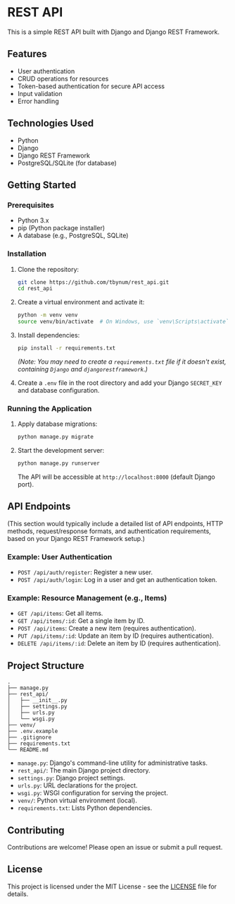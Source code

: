 # REST API

This is a simple REST API built with Django and Django REST Framework.

## Features

- User authentication
- CRUD operations for resources
- Token-based authentication for secure API access
- Input validation
- Error handling

## Technologies Used

- Python
- Django
- Django REST Framework
- PostgreSQL/SQLite (for database)

## Getting Started

### Prerequisites

- Python 3.x
- pip (Python package installer)
- A database (e.g., PostgreSQL, SQLite)

### Installation

1. Clone the repository:

   ```bash
   git clone https://github.com/tbynum/rest_api.git
   cd rest_api
   ```

2. Create a virtual environment and activate it:

   ```bash
   python -m venv venv
   source venv/bin/activate  # On Windows, use `venv\Scripts\activate`
   ```

3. Install dependencies:

   ```bash
   pip install -r requirements.txt
   ```

   *(Note: You may need to create a `requirements.txt` file if it doesn't exist, containing `Django` and `djangorestframework`.)*

4. Create a `.env` file in the root directory and add your Django `SECRET_KEY` and database configuration.

### Running the Application

1. Apply database migrations:

   ```bash
   python manage.py migrate
   ```

2. Start the development server:

   ```bash
   python manage.py runserver
   ```

   The API will be accessible at `http://localhost:8000` (default Django port).

## API Endpoints

(This section would typically include a detailed list of API endpoints, HTTP methods, request/response formats, and authentication requirements, based on your Django REST Framework setup.)

### Example: User Authentication

- `POST /api/auth/register`: Register a new user.
- `POST /api/auth/login`: Log in a user and get an authentication token.

### Example: Resource Management (e.g., Items)

- `GET /api/items`: Get all items.
- `GET /api/items/:id`: Get a single item by ID.
- `POST /api/items`: Create a new item (requires authentication).
- `PUT /api/items/:id`: Update an item by ID (requires authentication).
- `DELETE /api/items/:id`: Delete an item by ID (requires authentication).

## Project Structure

```
.
├── manage.py
├── rest_api/
│   ├── __init__.py
│   ├── settings.py
│   ├── urls.py
│   └── wsgi.py
├── venv/
├── .env.example
├── .gitignore
├── requirements.txt
└── README.md
```

- `manage.py`: Django's command-line utility for administrative tasks.
- `rest_api/`: The main Django project directory.
- `settings.py`: Django project settings.
- `urls.py`: URL declarations for the project.
- `wsgi.py`: WSGI configuration for serving the project.
- `venv/`: Python virtual environment (local).
- `requirements.txt`: Lists Python dependencies.

## Contributing

Contributions are welcome! Please open an issue or submit a pull request.

## License

This project is licensed under the MIT License - see the [LICENSE](LICENSE) file for details.
